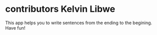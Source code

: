# contributors Kelvin Libwe
This app helps you to write sentences from the ending to the begining. Have fun!
